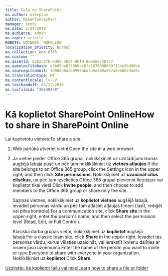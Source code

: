 ```yaml
---
title: Daļa no SharePoint
ms.author: mikeplum
author: MikePlumleyMSFT
manager: scotv
ms.date: 5/24/2018
ms.audience: Admin
ms.topic: article
ROBOTS: NOINDEX, NOFOLLOW
localization_priority: Normal
ms.collection: Adm_O365
ms.custom: ''
ms.assetid: 62b2c87b-6d09-4654-9bf0-868a5e73b7c7
ms.openlocfilehash: e9b05de875969ac8fa1876898069f134e2bd96bb
ms.sourcegitcommit: 1d98db8acb9959aba3b5e308a567ade6b62da56c
ms.translationtype: MT
ms.contentlocale: lv-LV
ms.lasthandoff: 08/22/2019
ms.locfileid: "36549478"
---
```

# <a name="how-to-share-in-sharepoint-online"></a><span data-ttu-id="0414c-102">Kā koplietot SharePoint Online</span><span class="sxs-lookup"><span data-stu-id="0414c-102">How to share in SharePoint Online</span></span>

<span data-ttu-id="0414c-103">Lai koplietotu vietnes:</span><span class="sxs-lookup"><span data-stu-id="0414c-103">To share a site:</span></span>
  
1. <span data-ttu-id="0414c-104">Web pārlūkā atveriet vietni.</span><span class="sxs-lookup"><span data-stu-id="0414c-104">Open the site in a web browser.</span></span>
    
2. <span data-ttu-id="0414c-105">Ja vietne pieder Office 365 grupai, noklikšķiniet uz uzstādījumi ikonas augšējā labajā pusē un pēc tam noklikšķiniet uz **vietnes atļaujas**.</span><span class="sxs-lookup"><span data-stu-id="0414c-105">If the site belongs to an Office 365 group, click the Settings icon in the upper right, and then click **Site permissions**.</span></span> <span data-ttu-id="0414c-106">Noklikšķiniet uz **uzaicināt citus cilvēkus**, un pēc tam izvēlieties Office 365 grupai pievienot lietotājus vai koplietot tikai vietā.</span><span class="sxs-lookup"><span data-stu-id="0414c-106">Click **Invite people**, and then choose to add members to the Office 365 group or share only the site.</span></span> 
    
    <span data-ttu-id="0414c-107">Saziņas vietnes, noklikšķiniet uz **koplietot vietnes** augšējā labajā, ievadiet personas vārdu un pēc tam atlasiet atļaujas līmeni (lasīt, rediģēt vai pilna kontrole).</span><span class="sxs-lookup"><span data-stu-id="0414c-107">For a communication site, click **Share site** in the upper-right, enter the person's name, and then select the permission level (Read, Edit, or Full Control).</span></span> 
    
    <span data-ttu-id="0414c-108">Klasiska darba grupas vietni, noklikšķiniet uz **koplietot** augšējā labajā.</span><span class="sxs-lookup"><span data-stu-id="0414c-108">For a classic team site, click **Share** in the upper-right.</span></span> <span data-ttu-id="0414c-109">Ievadiet tās personas vārdu, kurus vēlaties uzaicināt, vai ierakstīt ikvienu dalīties ar visiem jūsu uzņēmumā.</span><span class="sxs-lookup"><span data-stu-id="0414c-109">Enter the name of the person you want to invite or type Everyone to share with everyone in your organization.</span></span> <span data-ttu-id="0414c-110">Noklikšķiniet uz **koplietot**.</span><span class="sxs-lookup"><span data-stu-id="0414c-110">Click **Share**.</span></span>
    
[<span data-ttu-id="0414c-111">Uzzinātu, kā koplietot failu vai mapi</span><span class="sxs-lookup"><span data-stu-id="0414c-111">Learn how to share a file or folder</span></span>](https://go.microsoft.com/fwlink/?linkid=511430)
  

